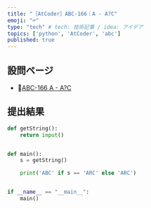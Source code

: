 ```yaml
---
title: "［AtCoder］ABC-166｜A - A?C"
emoji: "⌨️"
type: "tech" # tech: 技術記事 / idea: アイデア
topics: ['python', 'AtCoder', 'abc']
published: true
---
```


## 設問ページ

- 🔗[ABC-166 A - A?C](https://atcoder.jp/contests/abc166/tasks/abc166_a)

## 提出結果

```python
def getString():
    return input()


def main():
    s = getString()

    print('ABC' if s == 'ARC' else 'ARC')


if __name__ == "__main__":
    main()
```
